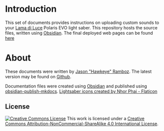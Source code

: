 # Introduction
This set of documents provides instructions on uploading custom sounds to your [Lama di Luce](https://www.lamadiluce.it/) Polaris EVO light saber. This repository hosts the source files, written using [Obsidian](http://obsidian.md). The final deployed web pages can be found [here](https://jramboz.github.io/polaris-sound-docs/)

# About
These documents were written by [Jason "Hawkeye" Ramboz](https://github.com/jramboz). The latest version may be found on [Github](https://github.com/jramboz/polaris-sound-docs).

Documentation files were created using [Obsidian](http://obsidian.md) and published using [obsidian-publish-mkdocs](https://github.com/jobindjohn/obsidian-publish-mkdocs). <a href="https://www.flaticon.com/free-icons/lightsaber" title="lightsaber icons">Lightsaber icons created by Nhor Phai - Flaticon</a>

## License
<a rel="license" href="http://creativecommons.org/licenses/by-nc-sa/4.0/"><img alt="Creative Commons License" style="border-width:0" src="https://i.creativecommons.org/l/by-nc-sa/4.0/88x31.png" /></a>
This work is licensed under a <a rel="license" href="http://creativecommons.org/licenses/by-nc-sa/4.0/">Creative Commons Attribution-NonCommercial-ShareAlike 4.0 International License</a>.